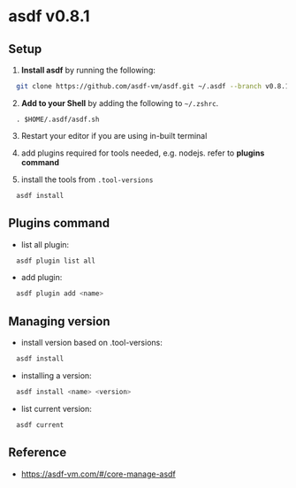 # asdf v0.8.1

## Setup

1. **Install asdf** by running the following:

```bash
  git clone https://github.com/asdf-vm/asdf.git ~/.asdf --branch v0.8.1
```

2. **Add to your Shell** by adding the following to `~/.zshrc`.

```
  . $HOME/.asdf/asdf.sh
```

3. Restart your editor if you are using in-built terminal

4. add plugins required for tools needed, e.g. nodejs. refer to **plugins command**

5. install the tools from `.tool-versions`

```bash
  asdf install
```

## Plugins command

- list all plugin:

```bash
  asdf plugin list all
```

- add plugin:

```bash
  asdf plugin add <name>
```

## Managing version

- install version based on .tool-versions:

```bash
  asdf install
```

- installing a version:

```bash
  asdf install <name> <version>
```

- list current version:

```bash
  asdf current
```

## Reference

- https://asdf-vm.com/#/core-manage-asdf
